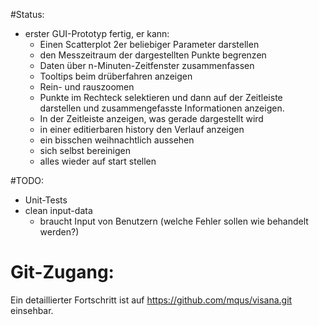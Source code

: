 #Status:
- erster GUI-Prototyp fertig, er kann:
  - Einen Scatterplot 2er beliebiger Parameter darstellen
  - den Messzeitraum der dargestellten Punkte begrenzen
  - Daten über n-Minuten-Zeitfenster zusammenfassen
  - Tooltips beim drüberfahren anzeigen
  - Rein- und rauszoomen
  - Punkte im Rechteck selektieren und dann auf der Zeitleiste darstellen und zusammengefasste Informationen 
  anzeigen.
  - In der Zeitleiste anzeigen, was gerade dargestellt wird
  - in einer editierbaren history den Verlauf anzeigen
  - ein bisschen weihnachtlich aussehen
  - sich selbst bereinigen
  - alles wieder auf start stellen
	
	

#TODO:

- Unit-Tests
- clean input-data
  - braucht Input von Benutzern (welche Fehler sollen wie behandelt werden?)
  
# Git-Zugang:

Ein detaillierter Fortschritt ist auf https://github.com/mqus/visana.git einsehbar.